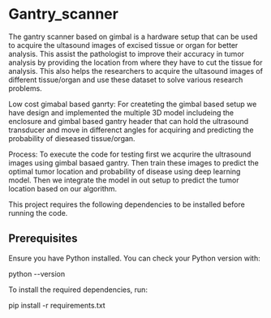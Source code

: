 # Gantry_scanner
The gantry scanner based on gimbal is a hardware setup that can be used to acquire the ultasound images of excised tissue or organ for better analysis. This assist the pathologist to improve their accuracy in tumor analysis by providing the location from where they have to cut the tissue for analysis. This also helps the researchers to acquire the ultasound images of different tissue/organ and use these dataset to solve various research problems.

Low cost gimabal based ganrty:
For createting the gimbal based setup we have design and implemented the multiple 3D model includeing the enclosure and gimbal based gantry header that can hold the ultrasound transducer and move in differenct angles for acquiring and predicting the probability of dieseased tissue/organ.

Process:
To execute the code for testing first we acqurire the ultrasound images using gimbal basaed gantry. Then train these images to predict the optimal tumor location and probability of disease using deep learning model. Then we integrate the model in out setup to predict the tumor location based on our algorithm.

This project requires the following dependencies to be installed before running the code.

## Prerequisites

Ensure you have Python installed. You can check your Python version with:

python --version

To install the required dependencies, run:

pip install -r requirements.txt


